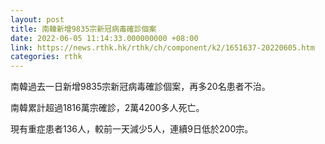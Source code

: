 ```yaml
---
layout: post
title: 南韓新增9835宗新冠病毒確診個案
date: 2022-06-05 11:14:33.000000000 +08:00
link: https://news.rthk.hk/rthk/ch/component/k2/1651637-20220605.htm
categories: rthk
---
```


南韓過去一日新增9835宗新冠病毒確診個案，再多20名患者不治。

南韓累計超過1816萬宗確診，2萬4200多人死亡。

現有重症患者136人，較前一天減少5人，連續9日低於200宗。
